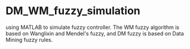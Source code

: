 # DM_WM_fuzzy_simulation
using MATLAB to simulate fuzzy controller.
The WM fuzzy algorithm is based on Wanglixin and Mendel's fuzzy, and DM fuzzy is based on Data Mining fuzzy rules.
